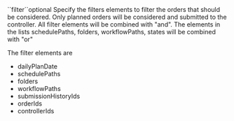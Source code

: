 <tr>
<td>``filter``</td><td>optional</td>
<td>
Specify the filters elements to filter the orders that should be considered. Only planned orders will be considered and submitted to the controller.
All filter elements will be combined with "and". The elements in the lists schedulePaths, folders, workflowPaths, states will be combined with "or"

The filter elements are

<ul>
<li>
dailyPlanDate
</li>
<li>
schedulePaths
</li>
<li>
folders
</li>
<li>
workflowPaths
</li>
<li>
submissionHistoryIds
</li>
<li>
orderIds
</li>
<li>
controllerIds
</li>
</ul> 

</td>
<td>
</td>
<td></td>
</tr>
 